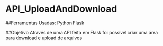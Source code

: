 # API_UploadAndDownload

##Ferramentas Usadas:
Python
Flask

##Objetivo
Através de uma API feita em Flask foi possivel criar uma área para download e upload de arquivos
